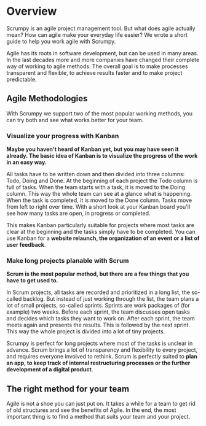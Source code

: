 # Overview

Scrumpy is an agile project management tool. But what does agile actually mean? How can agile make your everyday life easier? We wrote a short guide to help you work agile with Scrumpy.

Agile has its roots in software development, but can be used in many areas. In the last decades more and more companies have changed their complete way of working to agile methods. The overall goal is to make processes transparent and flexible, to achieve results faster and to make project predictable.

## Agile Methodologies

With Scrumpy we support two of the most popular working methods, you can try both and see what works better for your team.

### Visualize your progress with Kanban

**Maybe you haven't heard of Kanban yet, but you may have seen it already. The basic idea of Kanban is to visualize the progress of the work in an easy way.**

All tasks have to be written down and then divided into three columns: Todo, Doing and Done. At the beginning of each project the Todo column is full of tasks. When the team starts with a task, it is moved to the Doing column. This way the whole team can see at a glance what is happening. When the task is completed, it is moved to the Done column. Tasks move from left to right over time. With a short look at your Kanban board you'll see how many tasks are open, in progress or completed.

This makes Kanban particularly suitable for projects where most tasks are clear at the beginning and the tasks simply have to be completed. You can use Kanban for a **website relaunch, the organization of an event or a list of user feedback**.

### Make long projects planable with Scrum

**Scrum is the most popular method, but there are a few things that you have to get used to.**

In Scrum projects, all tasks are recorded and prioritized in a long list, the so-called backlog. But instead of just working through the list, the team plans a lot of small projects, so-called sprints. Sprints are work packages of (for example) two weeks. Before each sprint, the team discusses open tasks and decides which tasks they want to work on. After each sprint, the team meets again and presents the results. This is followed by the next sprint. This way the whole project is divided into a lot of tiny projects.

Scrumpy is perfect for long projects where most of the tasks is unclear in advance. Scrum brings a lot of transparency and flexibility to every project, and requires everyone involved to rethink. Scrum is perfectly suited to **plan an app, to keep track of internal restructuring processes or the further development of a digital product**.

## The right method for your team

Agile is not a shoe you can just put on. It takes a while for a team to get rid of old structures and see the benefits of Agile. In the end, the most important thing is to find a method that suits your team and your project.
